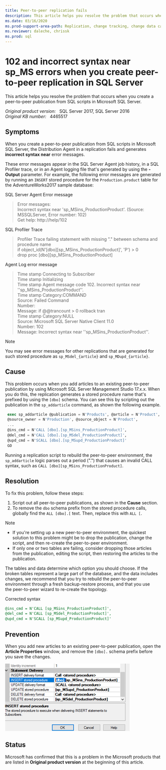 ```yaml
---
title: Peer-to-peer replication fails
description: This article helps you resolve the problem that occurs when you create a peer-to-peer publication from SQL scripts in Microsoft SQL Server.
ms.date: 03/16/2020
ms.prod-support-area-path: Replication, change tracking, change data capture
ms.reviewer: daleche, chrissk
ms.prod: sql
---
```

# 102 and incorrect syntax near sp_MS errors when you create peer-to-peer replication in SQL Server

This article helps you resolve the problem that occurs when you create a peer-to-peer publication from SQL scripts in Microsoft SQL Server.

_Original product version:_ &nbsp; SQL Server 2017, SQL Server 2016  
_Original KB number:_ &nbsp; 4465517

## Symptoms

When you create a peer-to-peer publication from SQL scripts in Microsoft SQL Server, the Distribution Agent in a replication fails and generates **incorrect syntax near** error messages.

These error messages appear in the SQL Server Agent job history, in a SQL Profiler trace, or in an Agent logging file that's generated by using the **-Output** parameter. For example, the following error messages are generated by running an `INSERT` stored procedure for the `Production.product` table for the AdventureWorks2017 sample database:

SQL Server Agent Error message

> Error messages:  
> Incorrect syntax near 'sp_MSins_ProductionProduct'. (Source: MSSQLServer, Error number: 102)  
> Get help: http://help/102

SQL Profiler Trace

> Profiler Trace failing  statement with missing "." between schema and procedure name  
>if object_id(N'[dbo][sp_MSins_ProductionProduct]', 'P') > 0  
> drop proc [dbo][sp_MSins_ProductionProduct]

Agent Log error message

> Time stamp    Connecting to Subscriber  
> Time stamp    Initializing  
> Time stamp    Agent message code 102. Incorrect syntax near ''sp_MSins_ProductionProduct''.  
> Time stamp    Category:COMMAND  
> Source: Failed Command  
> Number:  
> Message: if @@trancount > 0 rollback tran  
> Time stamp    Category:NULL  
> Source: Microsoft SQL Server Native Client 11.0  
> Number: 102  
> Message: Incorrect syntax near ''sp_MSins_ProductionProduct''.  

> [!NOTE]
> You may see error messages for other replications that are generated for such stored procedure as `sp_MSdel_{article}` and `sp_MDupd_{article}`.

## Cause

This problem occurs when you add articles to an existing peer-to-peer publication by using Microsoft SQL Server Management Studio 17.x.x. When you do this, the replication generates a stored procedure name that's prefixed by using the `[dbo]` schema. You can see this by scripting out the publication in the `sp_addarticle` command, as shown the following example.

```sql
 exec sp_addarticle @publication = N'Products', @article = N'Product',
 @source_owner = N'Production', @source_object = N'Product',
 ...
 @ins_cmd = N'CALL [dbo].[sp_MSins_ProductionProduct]',
 @del_cmd = N'CALL [dbo].[sp_MSdel_ProductionProduct]',
 @upd_cmd = N'SCALL [dbo].[sp_MSupd_ProductionProduct]' 
 GO
```

Running a replication script to rebuild the peer-to-peer environment, the `sp_addarticle` logic parses out a period (".") that causes an invalid CALL syntax, such as `CALL [dbo][sp_MSins_ProductionProduct]`.

## Resolution

To fix this problem, follow these steps:

1. Script out all peer-to-peer publications, as shown in the **Cause** section.
2. To remove the `dbo` schema prefix from the stored procedure calls, globally find the `ALL [dbo].[` text. Then, replace this with `ALL [`.

> [!NOTE]
> - If you're setting up a new peer-to-peer environment, the quickest solution to this problem might be to drop the publication, change the script, and then re-create the peer-to-peer environment. 
> - If only one or two tables are failing, consider dropping those articles from the publication, editing the script, then restoring the articles to the publication.

The tables and data determine which option you should choose. If the broken tables represent a large part of the database, and the data includes changes, we recommend that you try to rebuild the peer-to-peer environment through a fresh backup-restore process, and that you use the peer-to-peer wizard to re-create the topology.

Corrected syntax

```sql
@ins_cmd = N'CALL [sp_MSins_ProductionProduct]',
@del_cmd = N'CALL [sp_MSdel_ProductionProduct]',
@upd_cmd = N'SCALL [sp_MSupd_ProductionProduct]'
```

## Prevention

When you add new articles to an existing peer-to-peer publication, open the **Article Properties** window, and remove the `[dbo].` schema prefix before you save the changes.

![Open the Article Properties and remove the "[dbo]."](./media/peer-to-peer-replication-fails/remove-dbo-schema-prefix.png)

## Status

Microsoft has confirmed that this is a problem in the Microsoft products that are listed in **Original product version** at the beginning of this article.
